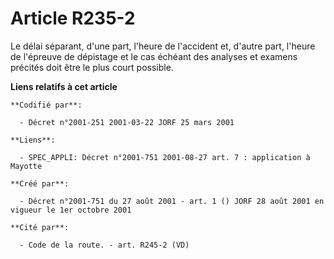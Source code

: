 # Article R235-2

Le délai séparant, d'une part, l'heure de l'accident et, d'autre part, l'heure de l'épreuve de dépistage et le cas échéant
des analyses et examens précités doit être le plus court possible.

**Liens relatifs à cet article**

	**Codifié par**:

	  - Décret n°2001-251 2001-03-22 JORF 25 mars 2001

	**Liens**:

	  - SPEC_APPLI: Décret n°2001-751 2001-08-27 art. 7 : application à Mayotte

	**Créé par**:

	  - Décret n°2001-751 du 27 août 2001 - art. 1 () JORF 28 août 2001 en vigueur le 1er octobre 2001

	**Cité par**:

	  - Code de la route. - art. R245-2 (VD)
